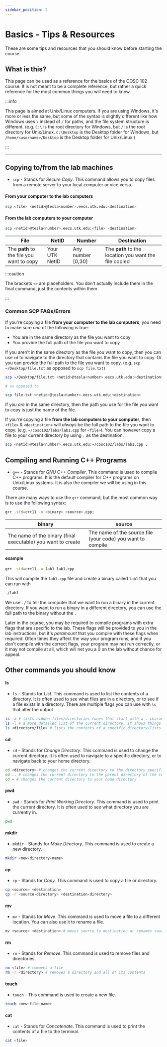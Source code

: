 ```yaml
---
sidebar_position: 2
---
```


# Basics - Tips & Resources

These are some tips and resources that you should know before starting the course.

## What is this?

This page can be used as a reference for the basics of the COSC 102 course. It is not meant to be a complete reference, but rather a quick reference for the most common things you will need to know.

:::info

This page is aimed at Unix/Linux computers. If you are using Windows, it's more or less the same, but some of the syntax is slightly different like how Windows uses `\` instead of `/` for paths, and the file system structure is different. (e.g. `C:\` is the root directory for Windows, but `/` is the root directory for Unix/Linux. `C:\Desktop` is the Desktop folder for Windows, but `/home/<username>/Desktop` is the Desktop folder for Unix/Linux.)

:::

---

## Copying to/from the lab machines

- `scp` - Stands for *Secure Copy*. This command allows you to copy files from a remote server to your local computer or vice versa.

#### From your computer to the lab computers

```bash
scp <file> <netid>@tesla<number>.eecs.utk.edu:<destination>
```

#### From the lab computers to your computer

```bash
scp <netid>@tesla<number>.eecs.utk.edu:<file> <destination>
```

| File                                      | NetID          | Number        | Destination                                           |
| ----------------------------------------- | -------------- | ----------------- | ----------------------------------------------------- |
| The **path** to the file you want to copy | Your UTK NetID | Any number [0,30] | The **path** to the location you want the file copied |

:::caution

The brackets `<>` are placeholders. You don't actually include them in the final command, just the contents within them

:::

### Common SCP FAQs/Errors

If you're copying a file **from your computer to the lab computers**, you need to make sure _one_ of the following is true:

- You are in the same directory as the file you want to copy
- You provide the full path of the file you want to copy

If you aren't in the same directory as the file you want to copy, then you can use `cd` to navigate to the directory that contains the file you want to copy. Or you can provide the full path to the file you want to copy. (e.g. `scp ~/Desktop/file.txt` as opposed to `scp file.txt`)

```bash
scp ~/Desktop/file.txt <netid>@tesla<number>.eecs.utk.edu:<destination>

# as opposed to

scp file.txt <netid>@tesla<number>.eecs.utk.edu:<destination>
```

If you _are_ in the same directory, then the path you use for the file you want to copy is just the name of the file.

If you're copying a file **from the lab computers to your computer**, then `<file>` & `<destination>` will *always* be the full path to the file you want to copy. (e.g. `~/cosc102/labs/lab1.cpp` for `<file>`). You can however copy a file to your current directory by using `.` as the destination.

```bash
scp <netid>@tesla<number>.eecs.utk.edu:~/cosc102/labs/lab1.cpp .
```

## Compiling and Running C++ Programs

- `g++` - Stands for *GNU C++ Compiler*. This command is used to compile C++ programs. It is the default compiler for C++ programs on Unix/Linux systems. It is also the compiler we will be using in this course. 

There are many ways to use the `g++` command, but the most common way is to use the following syntax:

```bash
g++ -std=c++11 -o <binary> <source>.cpp;
```

| binary | source |
| ------ | ------ |
| The name of the binary (final executable) you want to create | The name of the source file (your code) you want to compile |

#### example

```bash
g++ -std=c++11 -o lab1 lab1.cpp
```

This will compile the `lab1.cpp` file and create a binary called `lab1` that you can run with

```bash
./lab1
```

We use `./` to tell the computer that we want to run a binary in the current directory. If you want to run a binary in a different directory, you can use the full path to the binary without the `.`

Later in the course, you may be required to compile programs with extra flags that are specific to the lab. These flags will be provided to you in the lab instructions, but it's _paramount_ that you compile with these flags when required. Often times they affect the way your program runs, and if you don't compile with the correct flags, your program may not run correctly, or it may not compile at all, which will net you a 0 on the lab without chance for appeal.

## Other commands you should know

#### ls

- `ls` - Stands for *List*. This command is used to list the contents of a directory. It is often used to see what files are in a directory, or to see if a file exists in a directory. There are multiple flags you can use with `ls` that alter the output

```bash
ls -a # lists hidden files/directories (ones that start with a . character)
ls -l # a more detailed list of the current directory. It shows things like file mod times, permissions, and more
ls <directory/file> # lists the contents of a specific directory/lists whether a file exists in the current directory, respectively
```

#### cd

- `cd` - Stands for *Change Directory*. This command is used to change the current directory. It is often used to navigate to a specific directory, or to navigate back to your home directory.

```bash
cd <directory> # changes the current directory to the directory specified
cd .. # changes the current directory to the parent directory of the current directory (moves back one)
cd ~ # changes the current directory to your home directory
```

#### pwd

- `pwd` - Stands for *Print Working Directory*. This command is used to print the current directory. It is often used to see what directory you are currently in.

```bash
pwd
```

#### mkdir

- `mkdir` - Stands for *Make Directory*. This command is used to create a new directory.

```bash
mkdir <new-directory-name>
```

#### cp

- `cp` - Stands for *Copy*. This command is used to copy a file or directory.

```bash
cp <source> <destination>
cp -r <source-directory> <destination-directory>
```

#### mv

- `mv` - Stands for *Move*. This command is used to move a file to a different location. You can also use it to rename a file.

```bash
mv <source> <destination> # moves source to destination or renames source to destination
```

#### rm

- `rm` - Stands for *Remove*. This command is used to remove files and directories.

```bash
rm <file> # removes a file
rm -r <directory> # removes a directory and all of its contents
```

#### touch

- `touch` - This command is used to create a new file.

```bash
touch <new-file-name>
```

#### cat

- `cat` - Stands for *Concatenate*. This command is used to print the contents of a file to the terminal.

```bash
cat <file>
```

